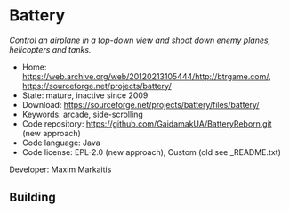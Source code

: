 # Battery

_Control an airplane in a top-down view and shoot down enemy planes, helicopters and tanks._

- Home: https://web.archive.org/web/20120213105444/http://btrgame.com/, https://sourceforge.net/projects/battery/
- State: mature, inactive since 2009
- Download: https://sourceforge.net/projects/battery/files/battery/
- Keywords: arcade, side-scrolling
- Code repository: https://github.com/GaidamakUA/BatteryReborn.git (new approach)
- Code language: Java
- Code license: EPL-2.0 (new approach), Custom (old see _README.txt)

Developer: Maxim Markaitis

## Building

